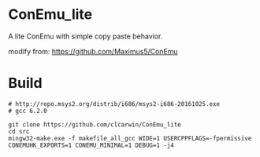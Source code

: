 # ConEmu_lite
A lite ConEmu with simple copy paste behavior.

modify from: https://github.com/Maximus5/ConEmu

# Build
```
# http://repo.msys2.org/distrib/i686/msys2-i686-20161025.exe
# gcc 6.2.0

git clone https://github.com/clcarwin/ConEmu_lite
cd src
mingw32-make.exe -f makefile_all_gcc WIDE=1 USERCPPFLAGS=-fpermissive CONEMUHK_EXPORTS=1 CONEMU_MINIMAL=1 DEBUG=1 -j4
```